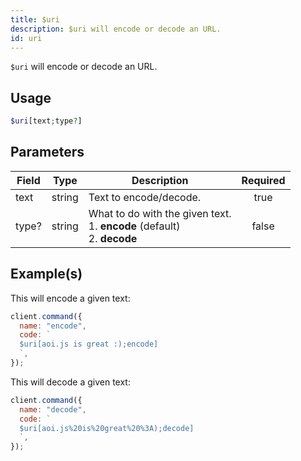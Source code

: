 ```yaml
---
title: $uri
description: $uri will encode or decode an URL.
id: uri
---
```


`$uri` will encode or decode an URL.

## Usage

```php
$uri[text;type?]
```

## Parameters

| Field | Type   | Description                                                                         | Required |
| ----- | ------ | ----------------------------------------------------------------------------------- | :------: |
| text  | string | Text to encode/decode.                                                              |   true   |
| type? | string | What to do with the given text. <br /> 1. **encode** (default) <br /> 2. **decode** |  false   |

## Example(s)

This will encode a given text:

```javascript
client.command({
  name: "encode",
  code: `
  $uri[aoi.js is great :);encode]
  `,
});
```

This will decode a given text:

```javascript
client.command({
  name: "decode",
  code: `
  $uri[aoi.js%20is%20great%20%3A);decode]
  `,
});
```
